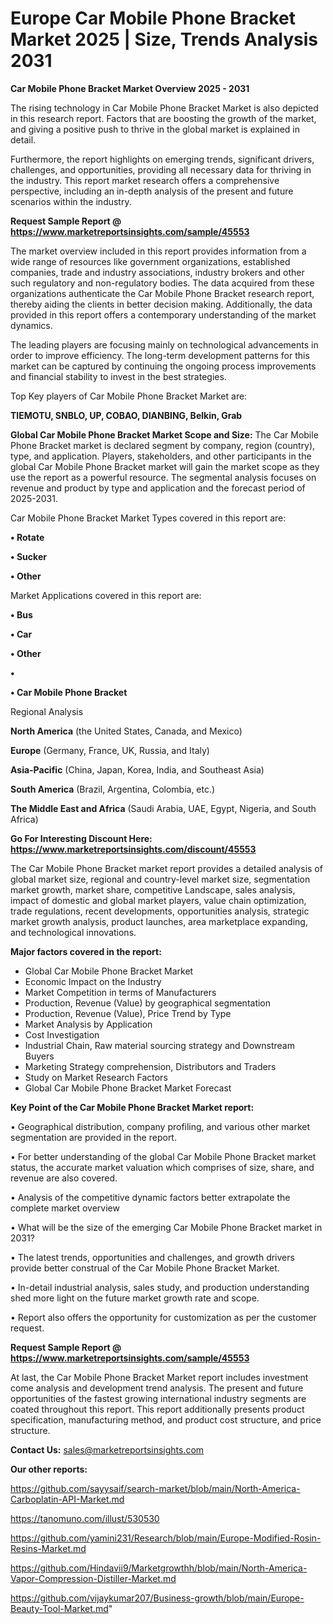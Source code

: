 # Europe Car Mobile Phone Bracket Market 2025 | Size, Trends Analysis 2031

<Strong> Car Mobile Phone Bracket Market Overview 2025 - 2031</strong>

The rising technology in Car Mobile Phone Bracket Market is also depicted in this research report. Factors that are boosting the growth of the market, and giving a positive push to thrive in the global market is explained in detail.

Furthermore, the report highlights on emerging trends, significant drivers, challenges, and opportunities, providing all necessary data for thriving in the industry. This report market research offers a comprehensive perspective, including an in-depth analysis of the present and future scenarios within the industry.

<strong>Request Sample Report @ <a href=https://www.marketreportsinsights.com/sample/45553>https://www.marketreportsinsights.com/sample/45553</a></strong>

The market overview included in this report provides information from a wide range of resources like government organizations, established companies, trade and industry associations, industry brokers and other such regulatory and non-regulatory bodies. The data acquired from these organizations authenticate the Car Mobile Phone Bracket research report, thereby aiding the clients in better decision making. Additionally, the data provided in this report offers a contemporary understanding of the market dynamics.

The leading players are focusing mainly on technological advancements in order to improve efficiency. The long-term development patterns for this market can be captured by continuing the ongoing process improvements and financial stability to invest in the best strategies.

Top Key players of Car Mobile Phone Bracket Market are:

<strong>TIEMOTU, SNBLO, UP, COBAO, DIANBING, Belkin, Grab</strong>

<strong><b>Global Car Mobile Phone Bracket Market Scope and Size:</b></strong>
The Car Mobile Phone Bracket market is declared segment by company, region (country), type, and application. Players, stakeholders, and other participants in the global Car Mobile Phone Bracket market will gain the market scope as they use the report as a powerful resource. The segmental analysis focuses on revenue and product by type and application and the forecast period of 2025-2031.

Car Mobile Phone Bracket Market Types covered in this report are:

<strong>•  Rotate

•  Sucker

•  Other</strong>

Market Applications covered in this report are:

<strong>•  Bus

•  Car

•  Other

•  

•  Car Mobile Phone Bracket</strong> 

Regional Analysis

<strong>North America</strong> (the United States, Canada, and Mexico)

<strong>Europe</strong> (Germany, France, UK, Russia, and Italy)

<strong>Asia-Pacific</strong> (China, Japan, Korea, India, and Southeast Asia)

<strong>South America</strong> (Brazil, Argentina, Colombia, etc.)

<strong>The Middle East and Africa</strong> (Saudi Arabia, UAE, Egypt, Nigeria, and South Africa)

<strong>Go For Interesting Discount Here: <a href=https://www.marketreportsinsights.com/discount/45553>https://www.marketreportsinsights.com/discount/45553</a></strong>

The Car Mobile Phone Bracket market report provides a detailed analysis of global market size, regional and country-level market size, segmentation market growth, market share, competitive Landscape, sales analysis, impact of domestic and global market players, value chain optimization, trade regulations, recent developments, opportunities analysis, strategic market growth analysis, product launches, area marketplace expanding, and technological innovations.

<strong><b>Major factors covered in the report:</b></strong>
<ul>
  <li>Global Car Mobile Phone Bracket Market </li>
  <li>Economic Impact on the Industry</li>
  <li>Market Competition in terms of Manufacturers</li>
  <li>Production, Revenue (Value) by geographical segmentation</li>
  <li>Production, Revenue (Value), Price Trend by Type</li>
  <li>Market Analysis by Application</li>
  <li>Cost Investigation</li>
  <li>Industrial Chain, Raw material sourcing strategy and Downstream Buyers</li>
  <li>Marketing Strategy comprehension, Distributors and Traders</li>
  <li>Study on Market Research Factors</li>
  <li>Global Car Mobile Phone Bracket Market Forecast</li>
</ul>

<strong><b>Key Point of the Car Mobile Phone Bracket Market report:</b></strong>

• Geographical distribution, company profiling, and various other market segmentation are provided in the report.

• For better understanding of the global Car Mobile Phone Bracket market status, the accurate market valuation which comprises of size, share, and revenue are also covered.

• Analysis of the competitive dynamic factors better extrapolate the complete market overview

• What will be the size of the emerging Car Mobile Phone Bracket market in 2031?

• The latest trends, opportunities and challenges, and growth drivers provide better construal of the Car Mobile Phone Bracket Market.

• In-detail industrial analysis, sales study, and production understanding shed more light on the future market growth rate and scope.

• Report also offers the opportunity for customization as per the customer request.

<strong>Request Sample Report @ <a href=https://www.marketreportsinsights.com/sample/45553>https://www.marketreportsinsights.com/sample/45553</a></strong>

At last, the Car Mobile Phone Bracket Market report includes investment come analysis and development trend analysis. The present and future opportunities of the fastest growing international industry segments are coated throughout this report. This report additionally presents product specification, manufacturing method, and product cost structure, and price structure.

<strong>Contact Us:</strong>
sales@marketreportsinsights.com

<strong>Our other reports:</strong>

<a href=https://github.com/sayysaif/search-market/blob/main/North-America-Carboplatin-API-Market.md>https://github.com/sayysaif/search-market/blob/main/North-America-Carboplatin-API-Market.md</a>

<a href=https://tanomuno.com/illust/530530>https://tanomuno.com/illust/530530</a>

<a href=https://github.com/yamini231/Research/blob/main/Europe-Modified-Rosin-Resins-Market.md>https://github.com/yamini231/Research/blob/main/Europe-Modified-Rosin-Resins-Market.md</a>

<a href=https://github.com/Hindavii9/Marketgrowthh/blob/main/North-America-Vapor-Compression-Distiller-Market.md>https://github.com/Hindavii9/Marketgrowthh/blob/main/North-America-Vapor-Compression-Distiller-Market.md</a>

<a href=https://github.com/vijaykumar207/Business-growth/blob/main/Europe-Beauty-Tool-Market.md>https://github.com/vijaykumar207/Business-growth/blob/main/Europe-Beauty-Tool-Market.md</a>"
